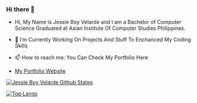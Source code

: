 ### Hi there 👋

- Hi, My Name is Jessie Boy Velarde and I am a Bachelor of Computer Science Graduated at Asian Institute Of Computer Studies Philippines.

- 🔭 I’m Currently Working On Projects And Stuff To Enchanced My Coding Skills

- 📫 How to reach me: You Can Check My Portfolio Here 
- [My Portfolio Website](https://kingkira777.github.io/)

[![Jessie Boy Velarde Github States](https://github-readme-stats.vercel.app/api?username=kingkira777&show_icons=true&theme=dracula)](https://github.com/kingkira777/github-readme-stats)

[![Top Langs](https://github-readme-stats.vercel.app/api/top-langs/?username=kingkira777&layout=compact)](https://github.com/kingkira777/github-readme-stats)



<!--
*Kingkira777/Kingkira777* is a ✨ special ✨ repository because its README.md (this file) appears on your GitHub profile.
<!-- 
Here are some ideas to get you started:

- 🔭 I’m currently working on ...
- 🌱 I’m currently learning ...
- 👯 I’m looking to collaborate on ...
- 🤔 I’m looking for help with ...
- 💬 Ask me about ...
- 📫 How to reach me: ...
- 😄 Pronouns: ...
- ⚡ Fun fact: ...
-->
